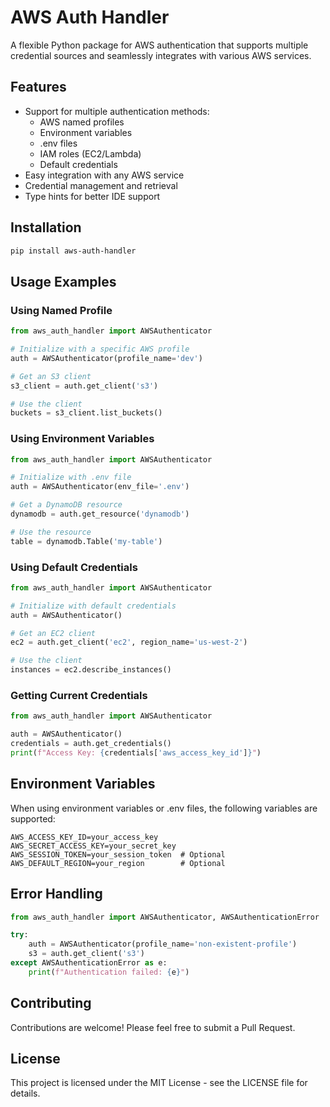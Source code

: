 # AWS Auth Handler

A flexible Python package for AWS authentication that supports multiple credential sources and seamlessly integrates with various AWS services.

## Features

- Support for multiple authentication methods:
  - AWS named profiles
  - Environment variables
  - .env files
  - IAM roles (EC2/Lambda)
  - Default credentials
- Easy integration with any AWS service
- Credential management and retrieval
- Type hints for better IDE support

## Installation

```bash
pip install aws-auth-handler
```

## Usage Examples

### Using Named Profile

```python
from aws_auth_handler import AWSAuthenticator

# Initialize with a specific AWS profile
auth = AWSAuthenticator(profile_name='dev')

# Get an S3 client
s3_client = auth.get_client('s3')

# Use the client
buckets = s3_client.list_buckets()
```

### Using Environment Variables

```python
from aws_auth_handler import AWSAuthenticator

# Initialize with .env file
auth = AWSAuthenticator(env_file='.env')

# Get a DynamoDB resource
dynamodb = auth.get_resource('dynamodb')

# Use the resource
table = dynamodb.Table('my-table')
```

### Using Default Credentials

```python
from aws_auth_handler import AWSAuthenticator

# Initialize with default credentials
auth = AWSAuthenticator()

# Get an EC2 client
ec2 = auth.get_client('ec2', region_name='us-west-2')

# Use the client
instances = ec2.describe_instances()
```

### Getting Current Credentials

```python
from aws_auth_handler import AWSAuthenticator

auth = AWSAuthenticator()
credentials = auth.get_credentials()
print(f"Access Key: {credentials['aws_access_key_id']}")
```

## Environment Variables

When using environment variables or .env files, the following variables are supported:

```
AWS_ACCESS_KEY_ID=your_access_key
AWS_SECRET_ACCESS_KEY=your_secret_key
AWS_SESSION_TOKEN=your_session_token  # Optional
AWS_DEFAULT_REGION=your_region        # Optional
```

## Error Handling

```python
from aws_auth_handler import AWSAuthenticator, AWSAuthenticationError

try:
    auth = AWSAuthenticator(profile_name='non-existent-profile')
    s3 = auth.get_client('s3')
except AWSAuthenticationError as e:
    print(f"Authentication failed: {e}")
```

## Contributing

Contributions are welcome! Please feel free to submit a Pull Request.

## License

This project is licensed under the MIT License - see the LICENSE file for details.
